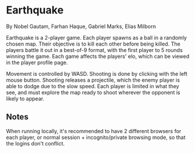 # EarthquakeBy Nobel Gautam, Farhan Haque, Gabriel Marks, Elias MilbornEarthquake is a 2-player game. Each player spawns as a ball in a randomly chosen map. Their objective is to kill each other before being killed. The players battle it out in a best-of-9 format, with the first player to 5 rounds winning the game. Each game affects the players' elo, which can be viewed in the player profile page.Movement is controlled by WASD. Shooting is done by clicking with the left mouse button. Shooting releases a projectile, which the enemy player is able to dodge due to the slow speed. Each player is limited in what they see, and must explore the map ready to shoot wherever the opponent is likely to appear.## NotesWhen running locally, it's recommended to have 2 different browsers for each player, or normal session + incognito/private browsing mode, so that the logins don't conflict.